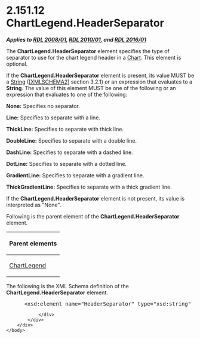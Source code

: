 <html dir="LTR" xmlns:mshelp="http://msdn.microsoft.com/mshelp" xmlns:ddue="http://ddue.schemas.microsoft.com/authoring/2003/5" xmlns:xlink="http://www.w3.org/1999/xlink" xmlns:tool="http://www.microsoft.com/tooltip">
    <head>
        <meta http-equiv="Content-Type" content="text/html; CHARSET=utf-8"></meta>
        <meta name="save" content="history"></meta>
        <title>2.151.12 ChartLegend.HeaderSeparator</title>
        <xml>
            <mshelp:toctitle title="2.151.12 ChartLegend.HeaderSeparator"></mshelp:toctitle>
            <mshelp:rltitle title="[MS-RDL]: ChartLegend.HeaderSeparator"></mshelp:rltitle>
            <mshelp:keyword index="A" term="e7f6deaf-c19b-4072-bce2-861cedeae131"></mshelp:keyword>
            <mshelp:attr name="DCSext.ContentType" value="open specification"></mshelp:attr>
            <mshelp:attr name="AssetID" value="e7f6deaf-c19b-4072-bce2-861cedeae131"></mshelp:attr>
            <mshelp:attr name="TopicType" value="kbRef"></mshelp:attr>
            <mshelp:attr name="DCSext.Title" value="[MS-RDL]: ChartLegend.HeaderSeparator" />
        </xml>
    </head>
    <body>
        <div id="header">
            <h1 class="heading">2.151.12 ChartLegend.HeaderSeparator</h1>
        </div>
        <div id="mainSection">
            <div id="mainBody">
                <div id="allHistory" class="saveHistory"></div>
                <div id="sectionSection0" class="section" name="collapseableSection">
                    

<p><b><i>Applies to </i></b><a href="1e855f94-4617-47e4-b89e-0856c6cb420f.htm"><b><i>RDL 2008/01</i></b></a><b><i>,
</i></b><a href="3428e690-a348-4ec7-8a6a-8efb42d2cdee.htm"><b><i>RDL 2010/01</i></b></a><b><i>,
and </i></b><a href="52ce3983-2bfc-4e72-9359-42aaf5fe4509.htm"><b><i>RDL 2016/01</i></b></a></p>

<p>The <b>ChartLegend.HeaderSeparator</b> element specifies the
type of separator to use for the chart legend header in a <a href="b0ab5524-7eb2-47a7-a4d3-230f5c8c5526.htm">Chart</a>. This element is
optional. </p>

<p>If the <b>ChartLegend.HeaderSeparator</b> element is
present, its value MUST be a <a href="1ed81ef3-a683-45e3-aaad-bd2bbe71bc3d.htm">String</a>
(<a href="https://go.microsoft.com/fwlink/?LinkId=90610">[XMLSCHEMA2]</a>
section 3.2.1) or an expression that evaluates to a <b>String</b>. The value of
this element MUST be one of the following or an expression that evaluates to
one of the following:</p>

<p><b>None:</b> Specifies no separator.</p>

<p><b>Line:</b> Specifies to separate with a line.</p>

<p><b>ThickLine:</b> Specifies to separate with thick
line.</p>

<p><b>DoubleLine:</b> Specifies to separate with a
double line.</p>

<p><b>DashLine:</b> Specifies to separate with a dashed
line.</p>

<p><b>DotLine:</b> Specifies to separate with a dotted
line.</p>

<p><b>GradientLine:</b> Specifies to separate with a
gradient line.</p>

<p><b>ThickGradientLine:</b> Specifies to separate with
a thick gradient line.</p>

<p>If the <b>ChartLegend.HeaderSeparator</b> element is not
present, its value is interpreted as &quot;None&quot;.</p>

<p>Following is the parent element of the <b>ChartLegend.HeaderSeparator</b>
element.</p>

<table>
 <thead>
  <tr>
   <th>
   <p>Parent elements</p>
   </th>
  </tr>
 </thead>
 <tr>
  <td>
  <p><a href="68a0757c-8f1a-42b9-9473-ccedd40029fb.htm">ChartLegend</a></p>
  </td>
 </tr>
</table>

<p>The following is the XML Schema definition of the <b>ChartLegend.HeaderSeparator</b>
element.</p>

<dl>
<dd>
<div><pre> &lt;xsd:element name=&quot;HeaderSeparator&quot; type=&quot;xsd:string&quot; minOccurs=&quot;0&quot; /&gt;
</pre></div>
</dd></dl>


                </div>
            </div>
        </div>
    </body>
</html>